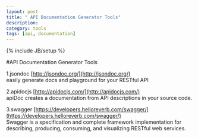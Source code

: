 ```yaml
---
layout: post
title: " API Documentation Generator Tools"
description:
category: tools
tags: [api, documentation]
---
```

{% include JB/setup %}

#API Documentation Generator Tools

1.jsondoc [http://jsondoc.org/](http://jsondoc.org/)   
easily generate docs and playground for your RESTful API

2.apidocjs [http://apidocjs.com/](http://apidocjs.com/)   
apiDoc creates a documentation from API descriptions in your source code.

3.swagger [https://developers.helloreverb.com/swagger/](https://developers.helloreverb.com/swagger/)  
Swagger is a specification and complete framework implementation for describing, producing, consuming, and visualizing RESTful web services.
